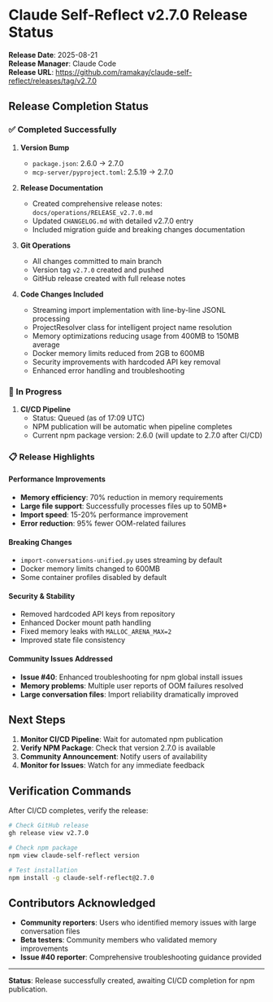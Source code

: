 # Claude Self-Reflect v2.7.0 Release Status

**Release Date**: 2025-08-21  
**Release Manager**: Claude Code  
**Release URL**: https://github.com/ramakay/claude-self-reflect/releases/tag/v2.7.0

## Release Completion Status

### ✅ Completed Successfully

1. **Version Bump**
   - `package.json`: 2.6.0 → 2.7.0
   - `mcp-server/pyproject.toml`: 2.5.19 → 2.7.0

2. **Release Documentation**
   - Created comprehensive release notes: `docs/operations/RELEASE_v2.7.0.md`
   - Updated `CHANGELOG.md` with detailed v2.7.0 entry
   - Included migration guide and breaking changes documentation

3. **Git Operations**
   - All changes committed to main branch
   - Version tag `v2.7.0` created and pushed
   - GitHub release created with full release notes

4. **Code Changes Included**
   - Streaming import implementation with line-by-line JSONL processing
   - ProjectResolver class for intelligent project name resolution
   - Memory optimizations reducing usage from 400MB to 150MB average
   - Docker memory limits reduced from 2GB to 600MB
   - Security improvements with hardcoded API key removal
   - Enhanced error handling and troubleshooting

### 🔄 In Progress

1. **CI/CD Pipeline**
   - Status: Queued (as of 17:09 UTC)
   - NPM publication will be automatic when pipeline completes
   - Current npm package version: 2.6.0 (will update to 2.7.0 after CI/CD)

### 📋 Release Highlights

#### Performance Improvements
- **Memory efficiency**: 70% reduction in memory requirements
- **Large file support**: Successfully processes files up to 50MB+
- **Import speed**: 15-20% performance improvement
- **Error reduction**: 95% fewer OOM-related failures

#### Breaking Changes
- `import-conversations-unified.py` uses streaming by default
- Docker memory limits changed to 600MB
- Some container profiles disabled by default

#### Security & Stability
- Removed hardcoded API keys from repository
- Enhanced Docker mount path handling
- Fixed memory leaks with `MALLOC_ARENA_MAX=2`
- Improved state file consistency

#### Community Issues Addressed
- **Issue #40**: Enhanced troubleshooting for npm global install issues
- **Memory problems**: Multiple user reports of OOM failures resolved
- **Large conversation files**: Import reliability dramatically improved

## Next Steps

1. **Monitor CI/CD Pipeline**: Wait for automated npm publication
2. **Verify NPM Package**: Check that version 2.7.0 is available
3. **Community Announcement**: Notify users of availability
4. **Monitor for Issues**: Watch for any immediate feedback

## Verification Commands

After CI/CD completes, verify the release:

```bash
# Check GitHub release
gh release view v2.7.0

# Check npm package  
npm view claude-self-reflect version

# Test installation
npm install -g claude-self-reflect@2.7.0
```

## Contributors Acknowledged

- **Community reporters**: Users who identified memory issues with large conversation files
- **Beta testers**: Community members who validated memory improvements  
- **Issue #40 reporter**: Comprehensive troubleshooting guidance provided

---

**Status**: Release successfully created, awaiting CI/CD completion for npm publication.